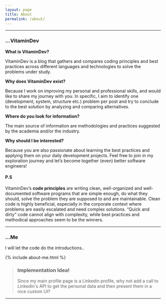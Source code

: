```yaml
---
layout: page
title: About
permalink: /about/
---
```


***

### ...VitaminDev

**What is VitaminDev?**

VitaminDev is a blog that gathers and compares coding principles and best practices across different languages and technologies to solve the problems under study.

**Why does VitaminDev exist?**

Because I work on improving my personal and professional skills, and would like to share my journey with you. In specific, I aim to identify one (development, system, structure etc.) problem per post and try to conclude to the best solution by analyzing and comparing alternatives.

**Where do you look for information?**

The main source of information are methodologies and practices suggested by the academia and/or the industry.

**Why should I be interested?**

Because you are also passionate about learning the best practices and applying them on your daily development projects. Feel free to join in my exploration journey and let’s become together (even) better software engineers!

#### P.S
VitaminDev’s **code principles** are writing clean, well-organized and well-documented software programs that are simple enough, do what they should, solve the problem they are supposed to and are maintainable. Clean code is highly beneficial, especially in the corporate context where problems are easily escalated and need complex solutions. “Quick and dirty” code cannot align with complexity, while best practices and methodical approaches seem to be the winners.

***

### ...Me

I will let the code do the introductions..

{% include about-me.html %}

> ### Implementation Idea!
>
> Since my main profile page is a Linkedin profile, why not add a call to Linkedin's API to get the personal data and then present them in a nice custom UI?

***
